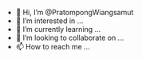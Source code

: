 - 👋 Hi, I’m @PratompongWiangsamut
- 👀 I’m interested in ...
- 🌱 I’m currently learning ...
- 💞️ I’m looking to collaborate on ...
- 📫 How to reach me ...

<!---
PratompongWiangsamut/PratompongWiangsamut is a ✨ special ✨ repository because its `README.md` (this file) appears on your GitHub profile.
You can click the Preview link to take a look at your changes.
--->
